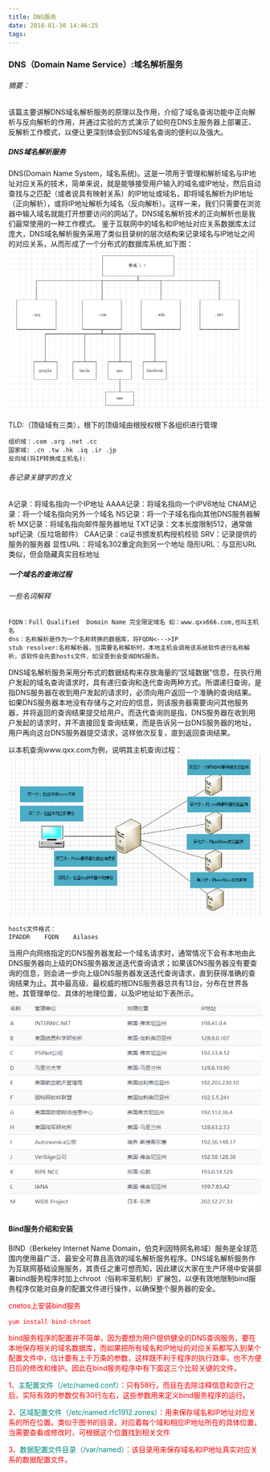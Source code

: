 ```yaml
---
title: DNS服务
date: 2018-01-30 14:46:25
tags:
---
```

### DNS（Domain Name Service）:域名解析服务

###### 摘要：
该篇主要讲解DNS域名解析服务的原理以及作用，介绍了域名查询功能中正向解析与反向解析的作用，并通过实验的方式演示了如何在DNS主服务器上部署正、反解析工作模式，以便让更深刻体会到DNS域名查询的便利以及强大。

<!---more--->
##### DNS域名解析服务
DNS(Domain Name System，域名系统)。这是一项用于管理和解析域名与IP地址对应关系的技术，简单来说，就是能够接受用户输入的域名或IP地址，然后自动查找与之匹配（或者说具有映射关系）的IP地址或域名，即将域名解析为IP地址（正向解析），或将IP地址解析为域名（反向解析）。这样一来，我们只需要在浏览器中输入域名就能打开想要访问的网站了。DNS域名解析技术的正向解析也是我们最常使用的一种工作模式。
鉴于互联网中的域名和IP地址对应关系数据库太过庞大，DNS域名解析服务采用了类似目录树的层次结构来记录域名与IP地址之间的对应关系，从而形成了一个分布式的数据库系统,如下图：
![](/assets/img/dns结构.png)

TLD:（顶级域有三类），根下的顶级域由根授权根下各组织进行管理
```
组织域：.com .org .net .cc
国家域: .cn .tw .hk .iq .ir .jp
反向域(将IP转换成主机名):
```
###### 各记录关键字的含义
A记录：将域名指向一个IP地址
AAAA记录：将域名指向一个IPV6地址
CNAM记录：将一个域名指向另外一个域名
NS记录：将一个子域名指向其他DNS服务器解析
MX记录：将域名指向邮件服务器地址
TXT记录：文本长度限制512，通常做spf记录（反垃圾邮件）
CAA记录：ca证书颁发机构授机校验
SRV：记录提供的服务的服务器
显性URL：将域名302重定向到另一个地址
隐形URL：与显形URL类似，但会隐藏真实目标地址

##### 一个域名的查询过程
###### 一些名词解释
```
FQDN：Full Qualified  Domain Name 完全限定域名 如：www.qxx666.com,也叫主机名
dns：名称解析是作为一个名称转换的数据库，将FQDN<--->IP
stub resolver:名称解析器，当需要名称解析时，本地主机会调用该系统软件进行名称解析，该软件会先查hosts文件，如没查到会查询DNS服务。

```
DNS域名解析服务采用分布式的数据结构来存放海量的“区域数据”信息，在执行用户发起的域名查询请求时，具有递归查询和迭代查询两种方式。所谓递归查询，是指DNS服务器在收到用户发起的请求时，必须向用户返回一个准确的查询结果。如果DNS服务器本地没有存储与之对应的信息，则该服务器需要询问其他服务器，并将返回的查询结果提交给用户。而迭代查询则是指，DNS服务器在收到用户发起的请求时，并不直接回复查询结果，而是告诉另一台DNS服务器的地址，用户再向这台DNS服务器提交请求，这样依次反复，直到返回查询结果。

以本机查询www.qxx.com为例，说明其主机查询过程：
![](/assets/img/dns查询过程.png)

````
hosts文件格式：
IPADDR    FQDN    Ailases
````
当用户向网络指定的DNS服务器发起一个域名请求时，通常情况下会有本地由此DNS服务器向上级的DNS服务器发送迭代查询请求；如果该DNS服务器没有要查询的信息，则会进一步向上级DNS服务器发送迭代查询请求，直到获得准确的查询结果为止。其中最高级、最权威的根DNS服务器总共有13台，分布在世界各地，其管理单位、具体的地理位置，以及IP地址如下表所示。
![](/assets/img/各地域名服务器.png)


#### Bind服务介绍和安装
BIND（Berkeley Internet Name Domain，伯克利因特网名称域）服务是全球范围内使用最广泛、最安全可靠且高效的域名解析服务程序。DNS域名解析服务作为互联网基础设施服务，其责任之重可想而知，因此建议大家在生产环境中安装部署bind服务程序时加上chroot（俗称牢笼机制）扩展包，以便有效地限制bind服务程序仅能对自身的配置文件进行操作，以确保整个服务器的安全。

<font color=#ff00>cnetos上安装bind服务
```
yum install bind-chroot
```
bind服务程序的配置并不简单，因为要想为用户提供健全的DNS查询服务，要在本地保存相关的域名数据库，而如果把所有域名和IP地址的对应关系都写入到某个配置文件中，估计要有上千万条的参数，这样既不利于程序的执行效率，也不方便日后的修改和维护。因此在bind服务程序中有下面这三个比较关键的文件。

1、<font color=#00888>主配置文件（/etc/named.conf）</font>：只有58行，而且在去除注释信息和空行之后，实际有效的参数仅有30行左右，这些参数用来定义bind服务程序的运行。

2、<font color=#00888>区域配置文件（/etc/named.rfc1912.zones）</font>：用来保存域名和IP地址对应关系的所在位置。类似于图书的目录，对应着每个域和相应IP地址所在的具体位置，当需要查看或修改时，可根据这个位置找到相关文件

3、<font color=#00888>数据配置文件目录（/var/named）</font>：该目录用来保存域名和IP地址真实对应关系的数据配置文件。
